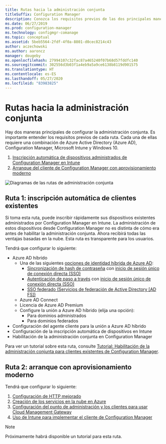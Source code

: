 ```yaml
---
title: Rutas hacia la administración conjunta
titleSuffix: Configuration Manager
description: Conozca los requisitos previos de las dos principales maneras de configurar la administración conjunta.
ms.date: 06/27/2019
ms.prod: configuration-manager
ms.technology: configmgr-comanage
ms.topic: conceptual
ms.assetid: 5beb5564-2fdf-4f0a-8801-d0cec8214c43
author: aczechowski
ms.author: aaroncz
manager: dougeby
ms.openlocfilehash: 27994107c32fac87a465240f07b68d57fddfc140
ms.sourcegitcommit: 302556d3b03f1a4eb9a5a9ce6138b8119d901575
ms.translationtype: HT
ms.contentlocale: es-ES
ms.lasthandoff: 05/27/2020
ms.locfileid: "83983825"
---
```

# <a name="paths-to-co-management"></a>Rutas hacia la administración conjunta

Hay dos maneras principales de configurar la administración conjunta. Es importante entender los requisitos previos de cada ruta. Cada una de ellas requiere una combinación de Azure Active Directory (Azure AD), Configuration Manager, Microsoft Intune y Windows 10. 

1. [Inscripción automática de dispositivos administrados de Configuration Manager en Intune](#bkmk_path1)  
2. [Arranque del cliente de Configuration Manager con aprovisionamiento moderno](#bkmk_path2)  

![Diagramas de las rutas de administración conjunta](media/co-management-paths.png)



## <a name="path-1-auto-enroll-existing-clients"></a><a name="bkmk_path1"></a> Ruta 1: inscripción automática de clientes existentes

Si toma esta ruta, puede inscribir rápidamente sus dispositivos existentes administrados por Configuration Manager en Intune. La administración de estos dispositivos desde Configuration Manager no es distinta de cómo era antes de habilitar la administración conjunta. Ahora recibirá todas las ventajas basadas en la nube. Esta ruta es transparente para los usuarios.

Tendrá que configurar lo siguiente:
- Azure AD híbrido
    - Una de las siguientes [opciones de identidad híbrida de Azure AD](https://docs.microsoft.com/azure/active-directory/hybrid/plan-connect-user-signin):  
       - [Sincronización de hash de contraseña](https://docs.microsoft.com/azure/active-directory/hybrid/plan-connect-user-signin#password-hash-synchronization) con [ inicio de sesión único de conexión directa (SSO)](https://docs.microsoft.com/azure/active-directory/hybrid/how-to-connect-sso)
       - [Autenticación de paso a través](https://docs.microsoft.com/azure/active-directory/hybrid/how-to-connect-pta) con [inicio de sesión único de conexión directa (SSO)](https://docs.microsoft.com/azure/active-directory/hybrid/how-to-connect-sso)
       - [SSO federado (Servicios de federación de Active Directory [AD FS])](https://docs.microsoft.com/azure/active-directory/hybrid/plan-connect-user-signin#federation-that-uses-a-new-or-existing-farm-with-ad-fs-in-windows-server-2012-r2)
    - Azure AD Connect
    - Licencia de Azure AD Premium
    - Configure la unión a Azure AD híbrido (elija una opción):
        - Para dominios administrados
        - Para dominios federados
- Configuración del agente cliente para la unión a Azure AD híbrido
- Configuración de la inscripción automática de dispositivos en Intune
- Habilitación de la administración conjunta en Configuration Manager

Para ver un tutorial sobre esta ruta, consulte [Tutorial: Habilitación de la administración conjunta para clientes existentes de Configuration Manager](tutorial-co-manage-clients.md).



## <a name="path-2-bootstrap-with-modern-provisioning"></a><a name="bkmk_path2"></a> Ruta 2: arranque con aprovisionamiento moderno

Tendrá que configurar lo siguiente:

1. [Configuración de HTTP mejorado](../core/plan-design/hierarchy/enhanced-http.md)  
2. [Creación de los servicios en la nube en Azure](../core/servers/deploy/configure/azure-services-wizard.md)  
3. [Configuración del punto de administración y los clientes para usar Cloud Management Gateway](../core/clients/manage/cmg/setup-cloud-management-gateway.md)  
4. [Uso de Intune para implementar el cliente de Configuration Manager](how-to-prepare-Win10.md)  

> [!Note]  
> Próximamente habrá disponible un tutorial para esta ruta.

